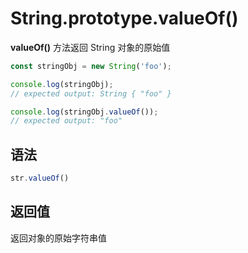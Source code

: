 # String.prototype.valueOf()

**valueOf()** 方法返回  String  对象的原始值

``` js
const stringObj = new String('foo');

console.log(stringObj);
// expected output: String { "foo" }

console.log(stringObj.valueOf());
// expected output: "foo"

```

## 语法

``` js
str.valueOf()
```

## 返回值

返回对象的原始字符串值
